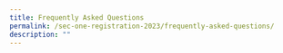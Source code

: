 ```yaml
---
title: Frequently Asked Questions
permalink: /sec-one-registration-2023/frequently-asked-questions/
description: ""
---
```

